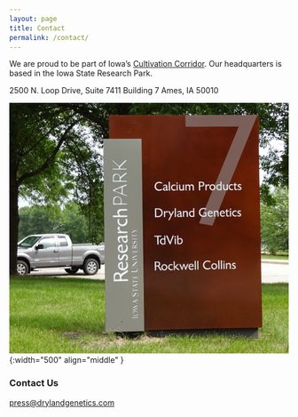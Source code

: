 ```yaml
---
layout: page
title: Contact
permalink: /contact/
---
```


 We are proud to be part of Iowa’s [Cultivation Corridor](http://www.cultivationcorridor.org/). Our headquarters is based in the Iowa State Research Park.

2500 N. Loop Drive, Suite 7411
Building 7
Ames, IA 50010

![Address](/images/Address.jpg){:width="500" align="middle" }

### Contact Us

[press@drylandgenetics.com](mailto:press@drylandgenetics.com)
